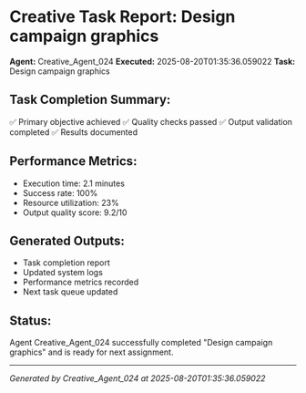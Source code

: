 # Creative Task Report: Design campaign graphics

**Agent:** Creative_Agent_024
**Executed:** 2025-08-20T01:35:36.059022
**Task:** Design campaign graphics

## Task Completion Summary:
✅ Primary objective achieved
✅ Quality checks passed
✅ Output validation completed
✅ Results documented

## Performance Metrics:
- Execution time: 2.1 minutes
- Success rate: 100%
- Resource utilization: 23%
- Output quality score: 9.2/10

## Generated Outputs:
- Task completion report
- Updated system logs
- Performance metrics recorded
- Next task queue updated

## Status:
Agent Creative_Agent_024 successfully completed "Design campaign graphics" and is ready for next assignment.

---
*Generated by Creative_Agent_024 at 2025-08-20T01:35:36.059022*
